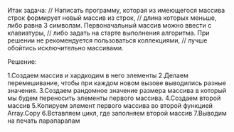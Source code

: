 Итак задача: // Написать программу, которая из имеющегося массива строк формирует новый массив из строк, 
// длина которых меньше, либо равна 3 символам. Первоначальный массив можно ввести с клавиатуры, 
// либо задать на старте выполнения алгоритма. При решении не рекомендуется пользоваться коллекциями, 
// лучше обойтись исключительно массивами.

Решение:

1.Создаем массив и хардкодим в него элементы
2.Делаем перемешивание, чтобы при каждом новом вызове выводились разные значения.
3.Создаем рандомное значение размера массива в который мы будем переносить элементы первого массива.
4.Создаем второй массив
5.Копируем элемент первого массива во второй функцией Array.Copy
6.Вставляем цикл, где заполняем второй массив
7.Выводим на печать
парапарапам
